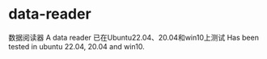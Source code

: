 # data-reader
数据阅读器
A data reader
已在Ubuntu22.04、20.04和win10上测试
Has been tested in ubuntu 22.04, 20.04 and win10.
